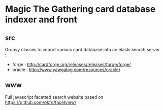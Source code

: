 # Magic The Gathering card database indexer and front

## src
Groovy classes to import various card database into an elasticsearch server :
* forge : http://cardforge.org/releases/releases/forge/forge/
* oracle : http://www.yawgatog.com/resources/oracle/

## www
Full javascript facetted search website based on https://github.com/okfn/facetview/  
